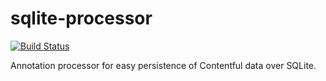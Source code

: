 # sqlite-processor

[![Build Status](https://magnum.travis-ci.com/contentful-labs/sqlite-processor.svg?token=J8uWM5wmFQZTgYu2HNmp&branch=master)](https://magnum.travis-ci.com/contentful-labs/sqlite-processor)

Annotation processor for easy persistence of Contentful data over SQLite.

